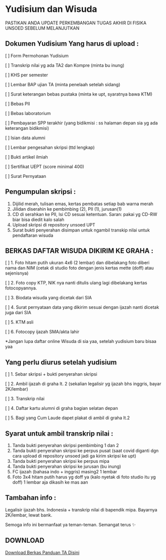 # Yudisium dan Wisuda

PASTIKAN ANDA UPDATE PERKEMBANGAN TUGAS AKHIR DI FISIKA UNSOED SEBELUM MELANJUTKAN

## Dokumen Yudisium Yang harus di upload :

[  ] Form Permohonan Yudisium

[  ] Transkrip nilai yg ada TA2 dan Kompre (minta bu inung)

[  ] KHS per semester 

[  ] Lembar BAP ujian TA (minta penelaah setelah sidang)

[  ] Surat keterangan bebas pustaka (minta ke upt, syaratnya bawa KTM)

[  ] Bebas PII

[  ] Bebas laboratorium

[  ] Pembayaran SPP terakhir (yang bidikmisi : ss halaman depan sia yg ada keterangan bidikmisi)

[  ] Isian data alumni

[  ] Lembar pengesahan skripsi (ttd lengkap)

[  ] Bukti artikel ilmiah

[  ] Sertifikat UEPT (score minimal 400)

[  ] Surat Pernyataan 

## Pengumpulan skripsi :

1. Dijilid merah, tulisan emas, kertas pembatas setiap bab warna merah
2. Jilidan diserahin ke pembimbing (2), PII (1), jurusan(1)
3. CD di serahkan ke PII, Isi CD sesuai ketentuan. Saran: pakai yg CD-RW biar bisa diedit kalo salah
4. Upload skripsi di repository unsoed UPT 
5. Surat bukti penyerahan disimpan untuk ngambil transkip nilai untuk pendaftaran wisuda

## BERKAS DAFTAR WISUDA DIKIRIM KE GRAHA :

[  ] 1. Foto hitam putih ukuran 4x6 (2 lembar) dan dibelakang foto diberi nama dan NIM (cetak di studio foto dengan jenis kertas mette (doff) atau sejenisnya)

[  ] 2. Foto copy KTP, NIK nya nanti ditulis ulang lagi dibelakang kertas fotocopyannya.

[  ] 3. Biodata wisuda yang dicetak dari SIA

[  ] 4. Surat pernyataan data yang dikirim sesuai dengan ijazah nanti dicetak juga dari SIA

[  ] 5. KTM asli

[  ] 6. Fotocopy ijazah SMA/akta lahir

*Jangan lupa daftar online Wisuda di sia yaa, setelah yudisium baru bisaa yaa

## Yang perlu diurus setelah yudisium

[  ] 1. Sebar skripsi + bukti penyerahan skripsi 

[  ] 2. Ambil ijazah di graha lt. 2 (sekalian legalisir yg ijazah bhs inggris, bayar 2K/lembar)

[  ] 3. Transkrip nilai 

[  ] 4. Daftar kartu alumni di graha bagian selatan depan

[  ] 5. Bagi yang Cum Laude dapet plakat di ambil di graha lt.2

## Syarat untuk ambil transkrip nilai :

1. Tanda bukti penyerahan skripsi pembimbing 1 dan 2
2. Tanda bukti penyerahan skripsi ke perpus pusat (saat covid diganti dgn cara upload di repository unsoed jadi ga kirim skripsi ke upt)
3. Tanda bukti penyerahan skripsi ke perpus mipa
4. Tanda bukti penyerahan skripsi ke jurusan (bu inung)
5. FC ijazah (bahasa indo + inggris) masing2 1 lembar
6. Foto 3x4 hitam putih harus yg doff ya (kalo nyetak di foto studio itu yg doff) 1 lembar aja dikasih ke mas aan

## Tambahan info :

Legalisir ijazah bhs. Indonesia + transkrip nilai di bapendik mipa. Bayarnya 2K/lembar, lewat bank. 

Semoga info ini bermanfaat ya teman-teman. Semangat terus ✨
 
 ## DOWNLOAD

[Download Berkas Panduan TA Disini](https://github.com/donnimsifa/panduanta2021/releases/download/Rilis/panduanta.zip)